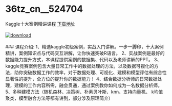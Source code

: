 # 36tz_cn__524704
Kaggle十大案例精讲课程
[下载地址](http://www.36tz.cn/article/524704 "下载地址")
<br/></br>[![download](http://36tz.cn/muke_img/2019_02_4-12-300x169.png "下载地址")](http://www.36tz.cn/article/524704 "下载地址")
<br/></br>### 课程介绍:
1、精选kaggle初级案例，实战入门讲解。一步一脚印，十大案例精讲，案例知识点与代码交互讲解，让你快速突破R语言。
2、实战案例是最好的数据能力提升方式，本课程提供案例的数据集、代码以及老师讲解的PPT。
3、kaggle竞赛案例包含大量日常工作中的数据处理的方法，以及数据可视化的方法，助你突破数据工作的效率，对于数据处理、可视化、建模和模型评估有综合性显著性的提升，全方位的提升你的数据能力！
4、结合数据分析师的日常数据处理，建模的工作内容所需，融会贯通，通过案例教你如何成为一名数据分析师。
5、多种建模方法（随机森林、决策树、朴素贝叶斯、knn、支持向量机、 k均值聚类，模型融合方法等都有讲到，部分涉及原理简介）


 
